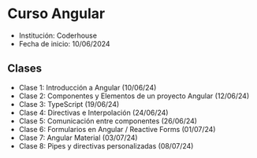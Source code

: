# Curso Angular

- Institución: Coderhouse
- Fecha de inicio: 10/06/2024

## Clases

- Clase 1: Introducción a Angular (10/06/24)
- Clase 2: Componentes y Elementos de un proyecto Angular (12/06/24)
- Clase 3: TypeScript (19/06/24)
- Clase 4: Directivas e Interpolación (24/06/24)
- Clase 5: Comunicación entre componentes (26/06/24)
- Clase 6: Formularios en Angular / Reactive Forms (01/07/24)
- Clase 7: Angular Material (03/07/24)
- Clase 8: Pipes y directivas personalizadas (08/07/24)
